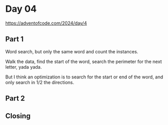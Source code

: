 # Day 04

https://adventofcode.com/2024/day/4



## Part 1

Word search, but only the same word and count the instances.

Walk the data, find the start of the word, search the perimeter for the next letter, yada yada.

But I think an optimization is to search for the start or end of the word, and only search in 1/2 the directions.

## Part 2



## Closing


